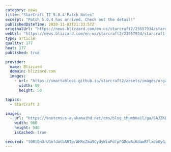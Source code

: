 ```yaml
---
category: news
title: "StarCraft II 5.0.4 Patch Notes"
excerpt: "Patch 5.0.4 has arrived. Check out the detail!"
publishedDateTime: 2020-11-03T21:33:57Z
originalUrl: "https://news.blizzard.com/en-us/starcraft2/23557934/starcraft-ii-5-0-4-patch-notes"
webUrl: "https://news.blizzard.com/en-us/starcraft2/23557934/starcraft-ii-5-0-4-patch-notes"
type: article
quality: 177
heat: 177
published: true

provider:
  name: Blizzard
  domain: blizzard.com
  images:
    - url: "https://smartableai.github.io/starcraft2/assets/images/organizations/blizzard.com-50x50.jpg"
      width: 50
      height: 50

topics:
  - StarCraft 2

images:
  - url: "https://bnetcmsus-a.akamaihd.net/cms/blog_thumbnail/ga/GAJZKEC09RPX1554829654442.jpg"
    width: 960
    height: 540
    isCached: true

secured: "t0RtQn3rUGnfdotbARTp/AHRcZma9CydyWiuPdfpFGDcwAiKdamRflxdoGyG/aM3UHYBWMvZj3HM0p8jQWWtHeBK5CmJJbs74laH6+HmszNEd7uaMWHFSmz9jJNuQ96rzy5SRKvBitSvVIAZUIeIyOtdVHY1LMx+CQ2GLIzyKw2i813nQ4VauFDP5I5N5zm7sRT2pGGMunhp84rK724MYU51vEAbk/KrkPL2ZZKt58U+H7QBJcXvsPwvzrSaVQ/IeKurBmdQ9HMrDqTaTxUTEsZvedR0UCf9aIOqktsW+PMxJM5ndo8x7pLCHnNjZmW81J6ZfCqjs1bzs4ZlNqP+g2M34pAC2j5NM0znDJFAFWc=;0PxSHfWZn3/vsWVEj3xs/g=="
---
```


